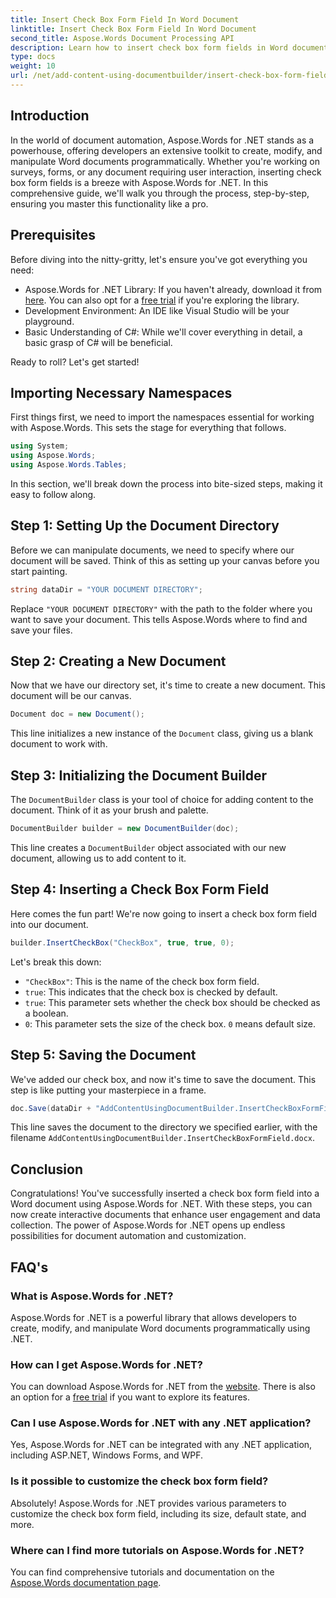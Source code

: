 ```yaml
---
title: Insert Check Box Form Field In Word Document
linktitle: Insert Check Box Form Field In Word Document
second_title: Aspose.Words Document Processing API
description: Learn how to insert check box form fields in Word documents using Aspose.Words for .NET with this detailed, step-by-step guide. Perfect for developers.
type: docs
weight: 10
url: /net/add-content-using-documentbuilder/insert-check-box-form-field/
---
```

## Introduction
In the world of document automation, Aspose.Words for .NET stands as a powerhouse, offering developers an extensive toolkit to create, modify, and manipulate Word documents programmatically. Whether you're working on surveys, forms, or any document requiring user interaction, inserting check box form fields is a breeze with Aspose.Words for .NET. In this comprehensive guide, we'll walk you through the process, step-by-step, ensuring you master this functionality like a pro.

## Prerequisites

Before diving into the nitty-gritty, let's ensure you've got everything you need:

- Aspose.Words for .NET Library: If you haven't already, download it from [here](https://releases.aspose.com/words/net/). You can also opt for a [free trial](https://releases.aspose.com/) if you're exploring the library.
- Development Environment: An IDE like Visual Studio will be your playground.
- Basic Understanding of C#: While we'll cover everything in detail, a basic grasp of C# will be beneficial.

Ready to roll? Let's get started!

## Importing Necessary Namespaces

First things first, we need to import the namespaces essential for working with Aspose.Words. This sets the stage for everything that follows.

```csharp
using System;
using Aspose.Words;
using Aspose.Words.Tables;
```

In this section, we'll break down the process into bite-sized steps, making it easy to follow along. 

## Step 1: Setting Up the Document Directory

Before we can manipulate documents, we need to specify where our document will be saved. Think of this as setting up your canvas before you start painting.

```csharp
string dataDir = "YOUR DOCUMENT DIRECTORY";
```

Replace `"YOUR DOCUMENT DIRECTORY"` with the path to the folder where you want to save your document. This tells Aspose.Words where to find and save your files.

## Step 2: Creating a New Document

Now that we have our directory set, it's time to create a new document. This document will be our canvas.

```csharp
Document doc = new Document();
```

This line initializes a new instance of the `Document` class, giving us a blank document to work with.

## Step 3: Initializing the Document Builder

The `DocumentBuilder` class is your tool of choice for adding content to the document. Think of it as your brush and palette.

```csharp
DocumentBuilder builder = new DocumentBuilder(doc);
```

This line creates a `DocumentBuilder` object associated with our new document, allowing us to add content to it.

## Step 4: Inserting a Check Box Form Field

Here comes the fun part! We're now going to insert a check box form field into our document.

```csharp
builder.InsertCheckBox("CheckBox", true, true, 0);
```

Let's break this down:
- `"CheckBox"`: This is the name of the check box form field.
- `true`: This indicates that the check box is checked by default.
- `true`: This parameter sets whether the check box should be checked as a boolean.
- `0`: This parameter sets the size of the check box. `0` means default size.

## Step 5: Saving the Document

We've added our check box, and now it's time to save the document. This step is like putting your masterpiece in a frame.

```csharp
doc.Save(dataDir + "AddContentUsingDocumentBuilder.InsertCheckBoxFormField.docx");
```

This line saves the document to the directory we specified earlier, with the filename `AddContentUsingDocumentBuilder.InsertCheckBoxFormField.docx`.

## Conclusion

Congratulations! You've successfully inserted a check box form field into a Word document using Aspose.Words for .NET. With these steps, you can now create interactive documents that enhance user engagement and data collection. The power of Aspose.Words for .NET opens up endless possibilities for document automation and customization.

## FAQ's

### What is Aspose.Words for .NET?

Aspose.Words for .NET is a powerful library that allows developers to create, modify, and manipulate Word documents programmatically using .NET.

### How can I get Aspose.Words for .NET?

You can download Aspose.Words for .NET from the [website](https://releases.aspose.com/words/net/). There is also an option for a [free trial](https://releases.aspose.com/) if you want to explore its features.

### Can I use Aspose.Words for .NET with any .NET application?

Yes, Aspose.Words for .NET can be integrated with any .NET application, including ASP.NET, Windows Forms, and WPF.

### Is it possible to customize the check box form field?

Absolutely! Aspose.Words for .NET provides various parameters to customize the check box form field, including its size, default state, and more.

### Where can I find more tutorials on Aspose.Words for .NET?

You can find comprehensive tutorials and documentation on the [Aspose.Words documentation page](https://reference.aspose.com/words/net/).

